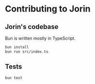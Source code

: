 
# Contributing to Jorin

## Jorin's codebase

Bun is written mostly in TypeScript.

```bash
bun install
bun run src/index.ts
```

## Tests

```bash
bun test
```